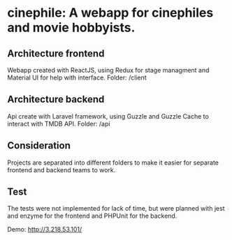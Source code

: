 # cinephile: A webapp for cinephiles and movie hobbyists.

## Architecture frontend

Webapp created with ReactJS, using Redux for stage managment and Material UI for help with interface.
Folder: /client

## Architecture backend

Api create with Laravel framework, using Guzzle and Guzzle Cache to interact with TMDB API.
Folder: /api

## Consideration
Projects are separated into different folders to make it easier for separate frontend and backend teams to work. 

## Test
The tests were not implemented for lack of time, but were planned with jest and enzyme for the frontend and PHPUnit for the backend.

Demo: http://3.218.53.101/
